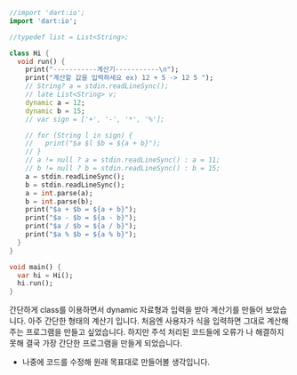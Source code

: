 ```dart
//import 'dart:io';
import 'dart:io';

//typedef list = List<String>;

class Hi {
  void run() {
    print("-----------계산기-----------\n");
    print("계산할 값을 입력하세요 ex) 12 + 5 -> 12 5 ");
    // String? a = stdin.readLineSync();
    // late List<String> v;
    dynamic a = 12;
    dynamic b = 15;
    // var sign = ['+', '-', '*', '%'];

    // for (String l in sign) {
    //   print("$a $l $b = ${a + b}");
    // }
    // a != null ? a = stdin.readLineSync() : a = 11;
    // b != null ? b = stdin.readLineSync() : b = 15;
    a = stdin.readLineSync();
    b = stdin.readLineSync();
    a = int.parse(a);
    b = int.parse(b);
    print("$a + $b = ${a + b}");
    print("$a - $b = ${a - b}");
    print("$a / $b = ${a / b}");
    print("$a % $b = ${a % b}");
  }
}

void main() {
  var hi = Hi();
  hi.run();
}

```

간단하게 class를 이용하면서 dynamic 자료형과 입력을 받아 계산기를 만들어 보았습니다. 아주 간단한 형태의 계산기 입니다. 처음엔 사용자가 식을 입력하면 그대로 계산해주는 프로그램을 만들고 싶었습니다. 하지만 주석 처리된 코드들에 오류가 나 해결하지 못해 결국 가장 간단한 프로그램을 만들게 되었습니다.

- 나중에 코드를 수정해 원래 목표대로 만들어볼 생각입니다.
